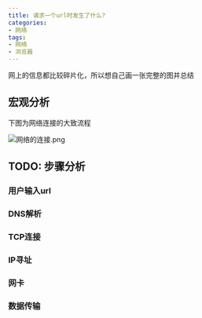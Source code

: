 ```yaml
---
title: 请求一个url时发生了什么?
categories:
- 网络
tags:
- 网络
- 浏览器
---
```

网上的信息都比较碎片化，所以想自己画一张完整的图并总结


## 宏观分析
下图为网络连接的大致流程

![网络的连接.png](https://p6-juejin.byteimg.com/tos-cn-i-k3u1fbpfcp/a67039b87f1c42fa9d734121d230a935~tplv-k3u1fbpfcp-watermark.image?)

## TODO: 步骤分析

### 用户输入url

### DNS解析

### TCP连接

### IP寻址

### 网卡

### 数据传输

